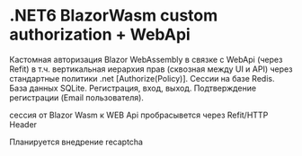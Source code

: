 # .NET6 BlazorWasm custom authorization + WebApi
Кастомная авторизация Blazor WebAssembly в связке с WebApi (через Refit) в т.ч. вертикальная иерархия прав (сквозная между UI и API) через стандартные политики .net [Authorize(Policy)]. Сессии на базе Redis. База данных SQLite. Регистрация, вход, выход. Подтверждение регистрации (Email пользователя).

сессия от Blazor Wasm к WEB Api пробрасывется через Refit/HTTP Header



Планируется внедрение recaptcha
